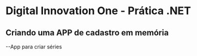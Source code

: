 # Digital Innovation One - Prática .NET

## Criando uma APP de cadastro em memória

--App para criar séries



